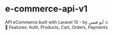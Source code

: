 # e-commerce-api-v1

API eCommerce built with Laravel 10 - by أبو قصي ⚔️  
🚀 Features: Auth, Products, Cart, Orders, Payments  

